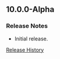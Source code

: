 ## 10.0.0-Alpha

### Release Notes

- Initial release.

[Release History](https://github.com/SFX-WoW/Masque_Dominos/wiki/History)

